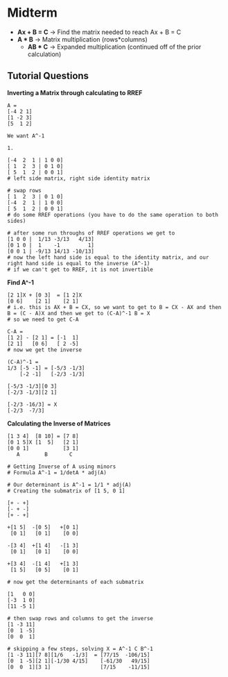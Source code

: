 # Midterm

- **Ax + B = C** -> Find the matrix needed to reach Ax + B = C
- **A * B** -> Matrix multiplication (rows*columns)
    - **AB * C** -> Expanded multiplication (continued off of the prior calculation)

## Tutorial Questions

**Inverting a Matrix through calculating to RREF**

```
A =
[-4 2 1]
[1 -2 3]
[5  1 2]

We want A^-1

1.

[-4  2  1 | 1 0 0]
[ 1  2  3 | 0 1 0]
[ 5  1  2 | 0 0 1]
# left side matrix, right side identity matrix

# swap rows
[ 1  2  3 | 0 1 0]
[-4  2  1 | 1 0 0]
[ 5  1  2 | 0 0 1]
# do some RREF operations (you have to do the same operation to both sides)

# after some run throughs of RREF operations we get to
[1 0 0 |  1/13 -3/13   4/13]
[0 1 0 |  1    -1         1]
[0 0 1 | -9/13 14/13 -10/13]
# now the left hand side is equal to the identity matrix, and our right hand side is equal to the inverse (A^-1)
# if we can't get to RREF, it is not invertible
```

**Find A^-1**

```
[2 1]X + [0 3]  = [1 2]X
[0 6]    [2 1]    [2 1]
# i.e. this is AX + B = CX, so we want to get to B = CX - AX and then B = (C - A)X and then we get to (C-A)^-1 B = X
# so we need to get C-A

C-A = 
[1 2] - [2 1] = [-1  1]
[2 1]   [0 6]   [ 2 -5]
# now we get the inverse

(C-A)^-1 =
1/3 [-5 -1] = [-5/3 -1/3]
    [-2 -1]   [-2/3 -1/3]

[-5/3 -1/3][0 3]
[-2/3 -1/3][2 1]

[-2/3 -16/3] = X
[-2/3  -7/3]
```

**Calculating the Inverse of Matrices**

```
[1 3 4]  [8 10] = [7 8]
[0 1 5]X [1  5]   [2 1]
[0 0 1]           [3 1]
   A        B       C

# Getting Inverse of A using minors
# Formula A^-1 = 1/detA * adj(A)

# Our determinant is A^-1 = 1/1 * adj(A)
# Creating the submatrix of [1 5, 0 1]

[+ - +]
[- + -]
[+ - +]

+[1 5]  -[0 5]   +[0 1]
 [0 1]   [0 1]    [0 0]

-[3 4]  +[1 4]   -[1 3]
 [0 1]   [0 1]    [0 0]

+[3 4]  -[1 4]   +[1 3]
 [1 5]   [0 5]    [0 1]

# now get the determinants of each submatrix

[1   0 0]
[-3  1 0]
[11 -5 1]

# then swap rows and columns to get the inverse
[1 -3 11]
[0  1 -5]
[0  0  1]

# skipping a few steps, solving X = A^-1 C B^-1
[1 -3 11][7 8][1/6   -1/3]  = [77/15  -106/15]
[0  1 -5][2 1][-1/30 4/15]    [-61/30   49/15]
[0  0  1][3 1]                [7/15    -11/15]
```